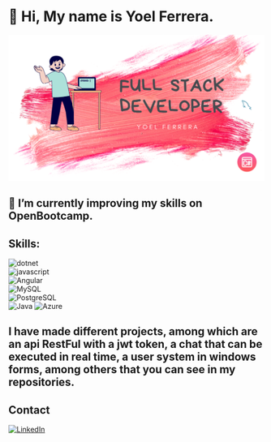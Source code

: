 # 👋 **Hi, My name is Yoel Ferrera**.

![banner](./banner.png)

## 🌱 I’m currently improving my skills on OpenBootcamp.
## 

## Skills:

![dotnet](https://img.shields.io/badge/.NET-3D0C84?style=for-the-badge&logo=dotnet&logoColor=white&labelColor=101010)</br>
![javascript](https://img.shields.io/badge/Javascript-yellow?style=for-the-badge&logo=javascript&logoColor=white&labelColor=101010)</br>
![Angular](https://img.shields.io/badge/Angular-red?style=for-the-badge&logo=angular&logoColor=white&labelColor=101010)</br>
![MySQL](https://img.shields.io/badge/MySQL-blue?style=for-the-badge&logo=mySQL&logoColor=white&labelColor=101010)</br>
![PostgreSQL](https://img.shields.io/badge/PostgreSQL-blue?style=for-the-badge&logo=postgreSQL&logoColor=white&labelColor=101010)</br>
![Java](https://img.shields.io/badge/Java-orange?style=for-the-badge&logo=java&logoColor=white&labelColor=101010)
![Azure](https://img.shields.io/badge/Azure-9cf?style=for-the-badge&logo=azure&logoColor=white&labelColor=101010)</br>

## I have made different projects, among which are an api RestFul with a jwt token, a chat that can be executed in real time, a user system in windows forms, among others that you can see in my repositories. </br>

## Contact
[![LinkedIn](https://img.shields.io/badge/.LinkedIn-blue?style=for-the-badge&logo=LinkedIn&logoColor=white&labelColor=101010)](www.linkedin.com/in/franklyn-yoel-ferrera-diaz)</br>

